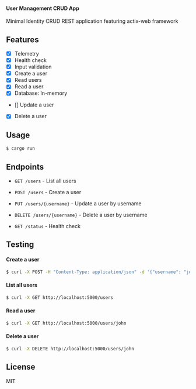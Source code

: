 #### User Management CRUD App

Minimal Identity CRUD REST application featuring actix-web framework

## Features

- [x] Telemetry
- [x] Health check
- [x] Input validation
- [x] Create a user
- [x] Read users
- [x] Read a user
- [x] Database: In-memory

- [] Update a user
- [x] Delete a user

## Usage

```bash
$ cargo run
```

## Endpoints

- `GET /users` - List all users
- `POST /users` - Create a user
- `PUT /users/{username}` - Update a user by username
- `DELETE /users/{username}` - Delete a user by username

- `GET /status` - Health check

## Testing

#### Create a user

```bash
$ curl -X POST -H "Content-Type: application/json" -d '{"username": "john", "password": "123456", "email": "johndoe@xyz.com"}' http://localhost:5000/users
```

#### List all users

```bash
$ curl -X GET http://localhost:5000/users
```

#### Read a user

```bash
$ curl -X GET http://localhost:5000/users/john
```

#### Delete a user

```bash
$ curl -X DELETE http://localhost:5000/users/john
```

## License

MIT

```

```
